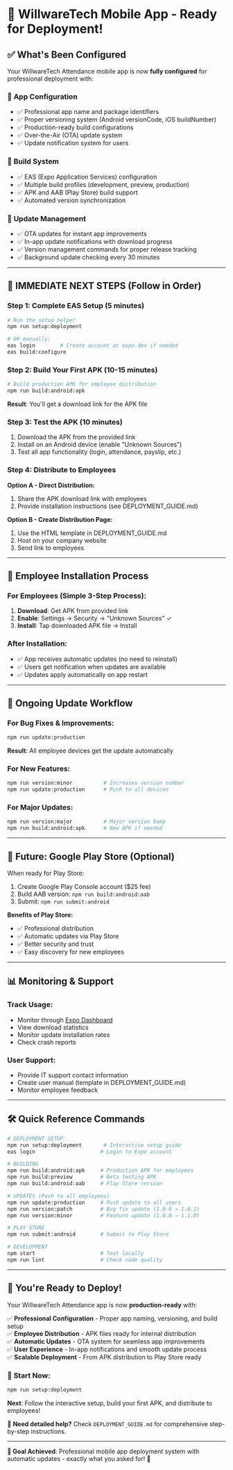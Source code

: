 # 🚀 WillwareTech Mobile App - Ready for Deployment!

## ✅ What's Been Configured

Your WillwareTech Attendance mobile app is now **fully configured** for professional deployment with:

### 📱 **App Configuration**
- ✅ Professional app name and package identifiers
- ✅ Proper versioning system (Android versionCode, iOS buildNumber)
- ✅ Production-ready build configurations
- ✅ Over-the-Air (OTA) update system
- ✅ Update notification system for users

### 🔧 **Build System** 
- ✅ EAS (Expo Application Services) configuration
- ✅ Multiple build profiles (development, preview, production)
- ✅ APK and AAB (Play Store) build support
- ✅ Automated version synchronization

### 🔄 **Update Management**
- ✅ OTA updates for instant app improvements
- ✅ In-app update notifications with download progress
- ✅ Version management commands for proper release tracking
- ✅ Background update checking every 30 minutes

---

## 🎯 **IMMEDIATE NEXT STEPS** (Follow in Order)

### Step 1: Complete EAS Setup (5 minutes)
```bash
# Run the setup helper
npm run setup:deployment

# OR manually:
eas login        # Create account at expo.dev if needed
eas build:configure
```

### Step 2: Build Your First APK (10-15 minutes)
```bash
# Build production APK for employee distribution
npm run build:android:apk
```
**Result**: You'll get a download link for the APK file

### Step 3: Test the APK (10 minutes)
1. Download the APK from the provided link
2. Install on an Android device (enable "Unknown Sources")
3. Test all app functionality (login, attendance, payslip, etc.)

### Step 4: Distribute to Employees
**Option A - Direct Distribution:**
1. Share the APK download link with employees
2. Provide installation instructions (see DEPLOYMENT_GUIDE.md)

**Option B - Create Distribution Page:**
1. Use the HTML template in DEPLOYMENT_GUIDE.md
2. Host on your company website
3. Send link to employees

---

## 📲 **Employee Installation Process**

### For Employees (Simple 3-Step Process):
1. **Download**: Get APK from provided link
2. **Enable**: Settings → Security → "Unknown Sources" ✓
3. **Install**: Tap downloaded APK file → Install

### After Installation:
- ✅ App receives automatic updates (no need to reinstall)
- ✅ Users get notification when updates are available
- ✅ Updates apply automatically on app restart

---

## 🔄 **Ongoing Update Workflow**

### For Bug Fixes & Improvements:
```bash
npm run update:production
```
**Result**: All employee devices get the update automatically

### For New Features:
```bash
npm run version:minor          # Increases version number
npm run update:production      # Push to all devices
```

### For Major Updates:
```bash
npm run version:major          # Major version bump
npm run build:android:apk      # New APK if needed
```

---

## 🏪 **Future: Google Play Store** (Optional)

When ready for Play Store:
1. Create Google Play Console account ($25 fee)
2. Build AAB version: `npm run build:android:aab`
3. Submit: `npm run submit:android`

**Benefits of Play Store:**
- ✅ Professional distribution
- ✅ Automatic updates via Play Store
- ✅ Better security and trust
- ✅ Easy discovery for new employees

---

## 📊 **Monitoring & Support**

### Track Usage:
- Monitor through [Expo Dashboard](https://expo.dev)
- View download statistics
- Monitor update installation rates
- Check crash reports

### User Support:
- Provide IT support contact information
- Create user manual (template in DEPLOYMENT_GUIDE.md)
- Monitor employee feedback

---

## 🛠️ **Quick Reference Commands**

```bash
# DEPLOYMENT SETUP
npm run setup:deployment       # Interactive setup guide
eas login                     # Login to Expo account

# BUILDING
npm run build:android:apk     # Production APK for employees
npm run build:preview         # Beta testing APK
npm run build:android:aab     # Play Store version

# UPDATES (Push to all employees)
npm run update:production     # Push update to all users
npm run version:patch         # Bug fix update (1.0.0 → 1.0.1)
npm run version:minor         # Feature update (1.0.0 → 1.1.0)

# PLAY STORE
npm run submit:android        # Submit to Play Store

# DEVELOPMENT
npm start                     # Test locally
npm run lint                  # Check code quality
```

---

## 🎉 **You're Ready to Deploy!**

Your WillwareTech Attendance app is now **production-ready** with:

✅ **Professional Configuration** - Proper app naming, versioning, and build setup  
✅ **Employee Distribution** - APK files ready for internal distribution  
✅ **Automatic Updates** - OTA system for seamless app improvements  
✅ **User Experience** - In-app notifications and smooth update process  
✅ **Scalable Deployment** - From APK distribution to Play Store ready  

### 🚀 **Start Now:**
```bash
npm run setup:deployment
```

**Next**: Follow the interactive setup, build your first APK, and distribute to employees!

📖 **Need detailed help?** Check `DEPLOYMENT_GUIDE.md` for comprehensive step-by-step instructions.

---

**🎯 Goal Achieved**: Professional mobile app deployment system with automatic updates - exactly what you asked for! 🎉